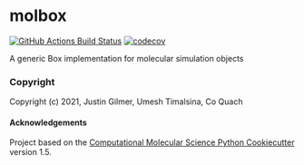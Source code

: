 molbox
==============================
[//]: # (Badges)
[![GitHub Actions Build Status](https://github.com/REPLACE_WITH_OWNER_ACCOUNT/molbox/workflows/CI/badge.svg)](https://github.com/REPLACE_WITH_OWNER_ACCOUNT/molbox/actions?query=workflow%3ACI)
[![codecov](https://codecov.io/gh/REPLACE_WITH_OWNER_ACCOUNT/molbox/branch/master/graph/badge.svg)](https://codecov.io/gh/REPLACE_WITH_OWNER_ACCOUNT/molbox/branch/master)


A generic Box implementation for molecular simulation objects

### Copyright

Copyright (c) 2021, Justin Gilmer, Umesh Timalsina, Co Quach


#### Acknowledgements
 
Project based on the 
[Computational Molecular Science Python Cookiecutter](https://github.com/molssi/cookiecutter-cms) version 1.5.
